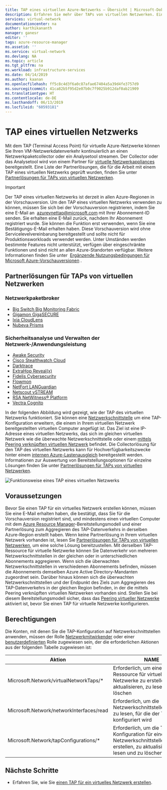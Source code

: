 ```yaml
---
title: TAP eines virtuellen Azure-Netzwerks – Übersicht | Microsoft-Dokumentation
description: Erfahren Sie mehr über TAPs von virtuellen Netzwerken. Ein TAP eines virtuellen Netzwerks bietet eine umfassende Kopie des VM-Netzwerkdatenverkehrs, der an einen Paketcollector gestreamt werden kann.
services: virtual-network
documentationcenter: na
author: karthikananth
manager: ganesr
editor: ''
tags: azure-resource-manager
ms.assetid: ''
ms.service: virtual-network
ms.devlang: NA
ms.topic: article
ms.tgt_pltfrm: na
ms.workload: infrastructure-services
ms.date: 04/14/2019
ms.author: kaanan
ms.openlocfilehash: ff5c8c4d3f6a0c87afae67404a5a39d4fe3757d9
ms.sourcegitcommit: 41ca82b5f95d2e07b0c7f9025b912daf0ab21909
ms.translationtype: HT
ms.contentlocale: de-DE
ms.lasthandoff: 06/13/2019
ms.locfileid: "60593181"
---
```

# <a name="virtual-network-tap"></a>TAP eines virtuellen Netzwerks

Mit dem TAP (Terminal Access Point) für virtuelle Azure-Netzwerke können Sie Ihren VM-Netzwerkdatenverkehr kontinuierlich an einen Netzwerkpaketcollector oder ein Analysetool streamen. Der Collector oder das Analysetool wird von einem Partner für [virtuelle Netzwerkappliances](https://azure.microsoft.com/solutions/network-appliances/) bereitgestellt. Eine Liste der Partnerlösungen, die für die Arbeit mit einem TAP eines virtuellen Netzwerks geprüft wurden, finden Sie unter [Partnerlösungen für TAPs von virtuellen Netzwerken](#virtual-network-tap-partner-solutions).

> [!IMPORTANT]
> Der TAP eines virtuellen Netzwerks ist derzeit in allen Azure-Regionen in der Vorschauversion. Um den TAP eines virtuellen Netzwerks verwenden zu können, müssen Sie sich bei der Vorschauversion registrieren, indem Sie eine E-Mail an  <azurevnettap@microsoft.com> mit Ihrer Abonnement-ID senden. Sie erhalten eine E-Mail zurück, nachdem Ihr Abonnement registriert wurde. Sie können die Funktion erst verwenden, wenn Sie eine Bestätigungs-E-Mail erhalten haben. Diese Vorschauversion wird ohne Servicelevelvereinbarung bereitgestellt und sollte nicht für Produktionsworkloads verwendet werden. Unter Umständen werden bestimmte Features nicht unterstützt, verfügen über eingeschränkte Funktionen und sind nicht an allen Azure-Standorten verfügbar. Weitere Informationen finden Sie unter  [Ergänzende Nutzungsbedingungen für Microsoft Azure-Vorschauversionen](https://azure.microsoft.com/support/legal/preview-supplemental-terms/) .

## <a name="virtual-network-tap-partner-solutions"></a>Partnerlösungen für TAPs von virtuellen Netzwerken

### <a name="network-packet-brokers"></a>Netzwerkpaketbroker

- [Big Switch Big Monitoring Fabric](https://www.bigswitch.com/products/big-monitoring-fabric/public-cloud/microsoft-azure)
- [Gigamon GigaSECURE](https://blog.gigamon.com/2018/09/13/why-microsofts-new-vtap-service-works-even-better-with-gigasecure-for-azure)
- [Ixia CloudLens](https://www.ixiacom.com/cloudlens/cloudlens-azure)
- [Nubeva Prisms](https://www.nubeva.com/azurevtap)

### <a name="security-analytics-networkapplication-performance-management"></a>Sicherheitsanalyse und Verwalten der Netzwerk-/Anwendungsleistung

- [Awake Security](https://awakesecurity.com/technology-partners/microsoft-azure/)
- [Cisco Stealthwatch Cloud](https://blogs.cisco.com/security/cisco-stealthwatch-cloud-and-microsoft-azure-reliable-cloud-infrastructure-meets-comprehensive-cloud-security)
- [Darktrace](https://www.darktrace.com/en/azure/)
- [ExtraHop Reveal(x)](https://www.extrahop.com/company/tech-partners/microsoft/)
- [Fidelis Cybersecurity](https://www.fidelissecurity.com/technology-partners/microsoft-azure )
- [Flowmon](https://www.flowmon.com/blog/azure-vtap)
- [NetFort LANGuardian](https://www.netfort.com/languardian/solutions/visibility-in-azure-network-tap/)
- [Netscout vSTREAM]( https://www.netscout.com/technology-partners/microsoft/azure-vtap)
- [RSA NetWitness® Platform](https://www.rsa.com/azure)
- [Vectra Cognito](https://vectra.ai/microsoftazure)

In der folgenden Abbildung wird gezeigt, wie der TAP des virtuellen Netzwerks funktioniert. Sie können eine [Netzwerkschnittstelle](virtual-network-network-interface.md) um eine TAP-Konfiguration erweitern, die einem in Ihrem virtuellen Netzwerk bereitgestellten virtuellen Computer angefügt ist. Das Ziel ist eine IP-Adresse eines virtuellen Netzwerks, das sich im gleichen virtuellen Netzwerk wie die überwachte Netzwerkschnittstelle oder einem [mittels Peering verknüpften virtuellen Netzwerk](virtual-network-peering-overview.md) befindet. Die Collectorlösung für den TAP des virtuellen Netzwerks kann für Hochverfügbarkeitszwecke hinter einem [internen Azure-Lastenausgleich](../load-balancer/load-balancer-overview.md?toc=%2fazure%2fvirtual-network%2ftoc.json#concepts) bereitgestellt werden. Informationen zur Auswertung von Bereitstellungsoptionen für einzelne Lösungen finden Sie unter [Partnerlösungen für TAPs von virtuellen Netzwerken](#virtual-network-tap-partner-solutions).

![Funktionsweise eines TAP eines virtuellen Netzwerks](./media/virtual-network-tap/architecture.png)

## <a name="prerequisites"></a>Voraussetzungen

Bevor Sie einen TAP für ein virtuelles Netzwerk erstellen können, müssen Sie eine E-Mail erhalten haben, die bestätigt, dass Sie für die Vorschauversion registriert sind, und mindestens einen virtuellen Computer mit dem [Azure Resource Manager](../azure-resource-manager/resource-group-overview.md?toc=%2fazure%2fvirtual-network%2ftoc.json)-Bereitstellungsmodell und einer Partnerlösung zum Aggregieren des TAP-Datenverkehrs in derselben Azure-Region erstellt haben. Wenn keine Partnerlösung in Ihrem virtuellen Netzwerk vorhanden ist, lesen Sie [Partnerlösungen für TAPs von virtuellen Netzwerken](#virtual-network-tap-partner-solutions), um eine solche Lösung bereitzustellen. Mit derselben TAP-Ressource für virtuelle Netzwerke können Sie Datenverkehr von mehreren Netzwerkschnittstellen in der gleichen oder in unterschiedlichen Abonnements aggregieren. Wenn sich die überwachten Netzwerkschnittstellen in verschiedenen Abonnements befinden, müssen die Abonnements demselben Azure Active Directory-Mandanten zugeordnet sein. Darüber hinaus können sich die überwachten Netzwerkschnittstellen und der Endpunkt des Ziels zum Aggregieren des TAP-Datenverkehrs in der gleichen Region befinden, in der die mittels Peering verknüpften virtuellen Netzwerken vorhanden sind. Stellen Sie bei diesem Bereitstellungsmodell sicher, dass das [Peering virtueller Netzwerke](virtual-network-peering-overview.md) aktiviert ist, bevor Sie einen TAP für virtuelle Netzwerke konfigurieren.

## <a name="permissions"></a>Berechtigungen

Die Konten, mit denen Sie die TAP-Konfiguration auf Netzwerkschnittstellen anwenden, müssen der Rolle [Netzwerkmitwirkender](../role-based-access-control/built-in-roles.md?toc=%2fazure%2fvirtual-network%2ftoc.json#network-contributor) oder einer [benutzerdefinierten](../role-based-access-control/custom-roles.md?toc=%2fazure%2fvirtual-network%2ftoc.json) Rolle zugewiesen sein, der die erforderlichen Aktionen aus der folgenden Tabelle zugewiesen ist:

| Aktion | NAME |
|---|---|
| Microsoft.Network/virtualNetworkTaps/* | Erforderlich, um eine TAP-Ressource für virtuelle Netzwerke zu erstellen, zu aktualisieren, zu lesen und zu löschen |
| Microsoft.Network/networkInterfaces/read | Erforderlich, um die Netzwerkschnittstellenressource zu lesen, für die der TAP konfiguriert wird |
| Microsoft.Network/tapConfigurations/* | Erforderlich, um die TAP-Konfiguration für eine Netzwerkschnittstelle zu erstellen, zu aktualisieren, zu lesen und zu löschen |

## <a name="next-steps"></a>Nächste Schritte

- Erfahren Sie, wie Sie [einen TAP für ein virtuelles Netzwerk erstellen](tutorial-tap-virtual-network-cli.md).
